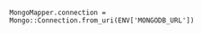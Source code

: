 <!-- usedin: [ _includes/_inlines/Deployment/Rails/sinatra-stacks/sinatra-stacks_mongomapper.md] -->

```

MongoMapper.connection = Mongo::Connection.from_uri(ENV['MONGODB_URL'])

```
